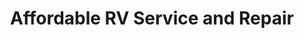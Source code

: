 ---
title: "Affordable RV Service and Repair"
url: /las-vegas/affordable-rv-service-and-repair/
shop: Autowerkstatt
---